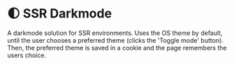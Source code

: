# 🌓 SSR Darkmode

A darkmode solution for SSR environments. Uses the OS theme by default, until the user chooses a preferred theme (clicks the 'Toggle mode' button). Then, the preferred theme is saved in a cookie and the page remembers the users choice.
